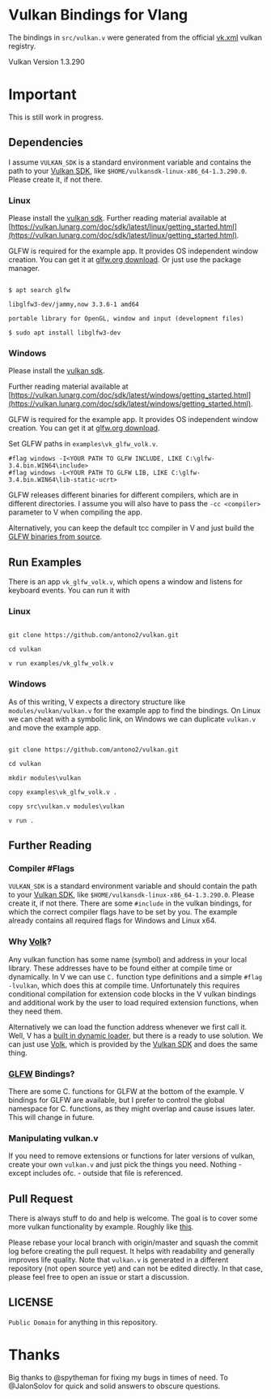 

# Vulkan Bindings for Vlang
The bindings in `src/vulkan.v` were generated from the official [vk.xml](https://github.com/KhronosGroup/Vulkan-Docs/blob/main/xml/vk.xml) vulkan registry.

Vulkan Version 1.3.290

# Important
This is still work in progress.

## Dependencies
I assume `VULKAN_SDK` is a standard environment variable and contains the path to your [Vulkan SDK](https://vulkan.lunarg.com/doc/sdk/latest/), like `$HOME/vulkansdk-linux-x86_64-1.3.290.0`. Please create it, if not there.

### Linux
Please install the [vulkan sdk](https://vulkan.lunarg.com/sdk/home).
Further reading material available at [https://vulkan.lunarg.com/doc/sdk/latest/linux/getting_started.html](https://vulkan.lunarg.com/doc/sdk/latest/linux/getting_started.html).

GLFW is required for the example app. It provides OS independent window creation.
You can get it at [glfw.org download](https://www.glfw.org/download.html).
Or just use the package manager.
```

$ apt search glfw

libglfw3-dev/jammy,now 3.3.6-1 amd64

portable library for OpenGL, window and input (development files)

$ sudo apt install libglfw3-dev

```
### Windows
Please install the [vulkan sdk](https://vulkan.lunarg.com/sdk/home).

Further reading material available at [https://vulkan.lunarg.com/doc/sdk/latest/windows/getting_started.html](https://vulkan.lunarg.com/doc/sdk/latest/windows/getting_started.html).

GLFW is required for the example app. It provides OS independent window creation.
You can get it at [glfw.org download](https://www.glfw.org/download.html).

Set GLFW paths in `examples\vk_glfw_volk.v`.
```
#flag windows -I<YOUR PATH TO GLFW INCLUDE, LIKE C:\glfw-3.4.bin.WIN64\include>
#flag windows -L<YOUR PATH TO GLFW LIB, LIKE C:\glfw-3.4.bin.WIN64\lib-static-ucrt>
```
GLFW releases different binaries for different compilers, which are in different directories.
I assume you will also have to pass the `-cc <compiler>` parameter to V when compiling the app.

Alternatively, you can keep the default tcc compiler in V and just build the [GLFW binaries from source](https://www.glfw.org/docs/latest/build_guide.html).

## Run Examples
There is an app `vk_glfw_volk.v`, which opens a window and listens for keyboard events. You can run it with
### Linux
```

git clone https://github.com/antono2/vulkan.git

cd vulkan

v run examples/vk_glfw_volk.v

```
### Windows
As of this writing, V expects a directory structure like `modules/vulkan/vulkan.v` for the example app to find the bindings. On Linux we can cheat with a symbolic link, on Windows we can duplicate `vulkan.v` and move the example app.
```

git clone https://github.com/antono2/vulkan.git

cd vulkan

mkdir modules\vulkan

copy examples\vk_glfw_volk.v .

copy src\vulkan.v modules\vulkan

v run .

```
## Further Reading
### Compiler #Flags
`VULKAN_SDK` is a standard environment variable and should contain the path to your [Vulkan SDK](https://vulkan.lunarg.com/doc/sdk/latest/), like `$HOME/vulkansdk-linux-x86_64-1.3.290.0`. Please create it, if not there.
There are some `#include` in the vulkan bindings, for which the correct compiler flags have to be set by you.
The example already contains all required flags for Windows and Linux x64.

### Why [Volk](https://github.com/zeux/volk)?
Any vulkan function has some name (symbol) and address in your local library. These addresses have to be found either at compile time or dynamically.
In V we can use `C.` function type definitions and a simple `#flag -lvulkan`, which does this at compile time.
Unfortunately this requires conditional compilation for extension code blocks in the V vulkan bindings and additional work by the user to load required extension functions, when they need them.

Alternatively we can load the function address whenever we first call it. Well, V has a [built in dynamic loader](https://modules.vlang.io/dl.loader.html), but there is a ready to use solution. We can just use [Volk](https://github.com/zeux/volk), which is provided by the [Vulkan SDK](https://vulkan.lunarg.com/doc/sdk/latest/) and does the same thing.

### [GLFW](https://www.glfw.org/download.html) Bindings?
There are some C. functions for GLFW at the bottom of the example. V bindings for GLFW are available, but I prefer to control the global namespace for C. functions, as they might overlap and cause issues later. This will change in future.
### Manipulating vulkan.v
If you need to remove extensions or functions for later versions of vulkan, create your own `vulkan.v` and just pick the things you need. Nothing - except includes ofc. - outside that file is referenced.


## Pull Request
There is always stuff to do and help is welcome. The goal is to cover some more vulkan functionality by example. Roughly like [this](https://github.com/SaschaWillems/Vulkan).

Please rebase your local branch with origin/master and squash the commit log before creating the pull request.
It helps with readability and generally improves life quality.
Note that `vulkan.v` is generated in a different repository (not open source yet) and can not be edited directly.
In that case, please feel free to open an issue or start a discussion.

## LICENSE

`Public Domain` for anything in this repository.


# Thanks
Big thanks to @spytheman for fixing my bugs in times of need.
To @JalonSolov for quick and solid answers to obscure questions.

